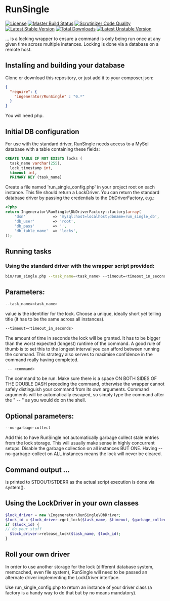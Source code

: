 # RunSingle

[![License](https://poser.pugx.org/ingenerator/runsingle/license.svg)](https://packagist.org/packages/ingenerator/runsingle)
[![Master Build Status](https://travis-ci.org/ingenerator/runsingle.png?branch=master)](https://travis-ci.org/ingenerator/runsingle)
[![Scrutinizer Code Quality](https://scrutinizer-ci.com/g/ingenerator/runsingle/badges/quality-score.png?b=master)](https://scrutinizer-ci.com/g/ingenerator/runsingle/?branch=master)
[![Latest Stable Version](https://poser.pugx.org/ingenerator/runsingle/v/stable.svg)](https://packagist.org/packages/ingenerator/runsingle)
[![Total Downloads](https://poser.pugx.org/ingenerator/runsingle/downloads.svg)](https://packagist.org/packages/ingenerator/runsingle)
[![Latest Unstable Version](https://poser.pugx.org/ingenerator/runsingle/v/unstable.svg)](https://packagist.org/packages/ingenerator/runsingle)

... is a locking wrapper to ensure a command is only being run once at any given time
across multiple instances.
Locking is done via a database on a remote host.

## Installing and building your database

Clone or download this repository, or just add it to your composer.json:

```json
{
  "require": {
    "ingenerator/RunSingle" : "0.*"
  }
}
```

You will need php.

## Initial DB configuration
For use with the standard driver, RunSingle needs access to a MySql database
with a table containing these fields:

```sql
CREATE TABLE IF NOT EXISTS locks (
  task_name varchar(255),
  lock_timestamp int,
  timeout int,
  PRIMARY KEY (task_name)
```

Create a file named 'run_single_config.php' in your project root on each instance.
This file should return a LockDriver. You can return the standard database driver 
by passing the credentials to the DbDriverFactory, e.g.:

```php
<?php
return Ingenerator\RunSingle\DbDriverFactory::factory(array(
    'dsn'            => 'mysql:host=localhost;dbname=run_single_db',
    'db_user'        => 'root',
    'db_pass'        => '',
    'db_table_name'  => 'locks',
));
```

## Running tasks

### Using the standard driver with the wrapper script provided:
```bash
bin/run_single.php --task_name=<task_name> --timeout=<timeout_in_seconds> -- <command>
```

## Parameters:
```bash
--task_name=<task_name>
```
value is the identifier for the lock.
Choose a unique, ideally short yet telling title (it has to be the same across all instances).

```bash
--timeout=<timeout_in_seconds>
```
The amount of time in seconds the lock will be granted.
It has to be bigger than the worst expected (longest) runtime of the command.
A good rule of thumb is to set this to the longest interval you can afford between running the command.
This strategy also serves to maximise confidence in the command really having completed.

```bash
 -- <command>
```
The command to be run. Make sure there is a space ON BOTH SIDES OF THE DOUBLE DASH preceding the command,
otherwise the wrapper cannot safely distinguish your command from its own arguments.
Command arguments will be automatically escaped, so simply type the command after the " -- " as you would do on the shell.

## Optional parameters:
```bash
--no-garbage-collect
```
Add this to have RunSingle not automatically garbage collect stale entries
from the lock storage.
This will usually make sense in highly concurrent setups.
Disable the garbage collection on all instances BUT ONE.
Having --no-garbage-collect on ALL instances means the lock will never be cleared.

## Command output ...
is printed to STDOUT/STDERR as the actual script execution is done via system().

## Using the LockDriver in your own classes

```php
$lock_driver = new \Ingenerator\RunSingle\DbDriver;
$lock_id = $lock_driver->get_lock($task_name, $timeout, $garbage_collect);
if ($lock_id) {
// do your stuff
  $lock_driver->release_lock($task_name, $lock_id);
}
```

## Roll your own driver
In order to use another storage for the lock (different database system, memcached,
even file system), RunSingle will need to be passed an alternate driver
implementing the LockDriver interface.

Use run_single_config.php to return an instance of your driver
class (a factory is a handy way to do that but by no means mandatory).
